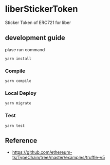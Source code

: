# liberStickerToken

Sticker Token of ERC721 for liber

## development guide

plase run command

`yarn install`

### Compile

`yarn compile`

### Local Deploy

`yarn migrate`

### Test

`yarn test`

## Reference

- https://github.com/ethereum-ts/TypeChain/tree/master/examples/truffle-v5
